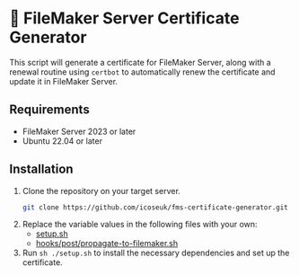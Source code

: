 # 🔐 FileMaker Server Certificate Generator

This script will generate a certificate for FileMaker Server, along with a renewal routine using `certbot` to automatically renew the certificate and update it in FileMaker Server.

## Requirements

- FileMaker Server 2023 or later
- Ubuntu 22.04 or later

## Installation

1. Clone the repository on your target server.
   ```bash
   git clone https://github.com/icoseuk/fms-certificate-generator.git
   ```
1. Replace the variable values in the following files with your own:
    - [setup.sh](setup.sh)
    - [hooks/post/propagate-to-filemaker.sh](hooks/post/propagate-to-filemaker.sh)
1. Run `sh ./setup.sh` to install the necessary dependencies and set up the certificate.
